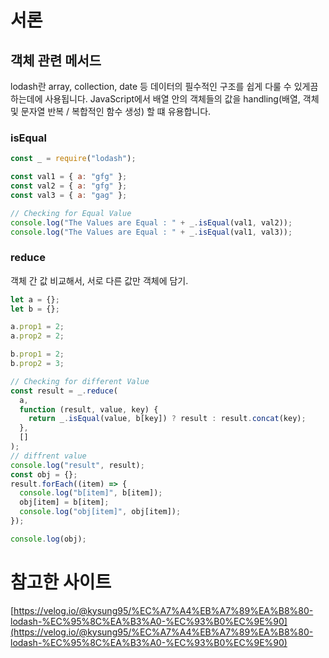 # 서론

## 객체 관련 메서드

lodash란 array, collection, date 등 데이터의 필수적인 구조를 쉽게 다룰 수 있게끔 하는데에 사용됩니다. 
JavaScript에서 배열 안의 객체들의 값을 handling(배열, 객체 및 문자열 반복 / 복합적인 함수 생성) 할 떄 유용합니다. 

### isEqual

```javascript
const _ = require("lodash");

const val1 = { a: "gfg" };
const val2 = { a: "gfg" };
const val3 = { a: "gag" };

// Checking for Equal Value
console.log("The Values are Equal : " + _.isEqual(val1, val2));
console.log("The Values are Equal : " + _.isEqual(val1, val3));
```

### reduce

객체 간 값 비교해서, 서로 다른 값만 객체에 담기.

```javascript
let a = {};
let b = {};

a.prop1 = 2;
a.prop2 = 2;

b.prop1 = 2;
b.prop2 = 3;

// Checking for different Value
const result = _.reduce(
  a,
  function (result, value, key) {
    return _.isEqual(value, b[key]) ? result : result.concat(key);
  },
  []
);
// diffrent value
console.log("result", result);
const obj = {};
result.forEach((item) => {
  console.log("b[item]", b[item]);
  obj[item] = b[item];
  console.log("obj[item]", obj[item]);
});

console.log(obj);
```

# 참고한 사이트 

[https://velog.io/@kysung95/%EC%A7%A4%EB%A7%89%EA%B8%80-lodash-%EC%95%8C%EA%B3%A0-%EC%93%B0%EC%9E%90](https://velog.io/@kysung95/%EC%A7%A4%EB%A7%89%EA%B8%80-lodash-%EC%95%8C%EA%B3%A0-%EC%93%B0%EC%9E%90)